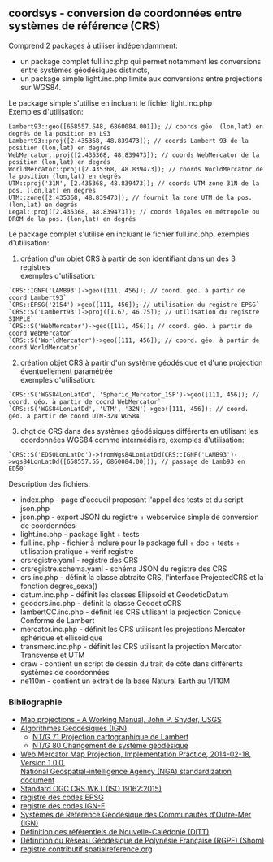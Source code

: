 ## coordsys - conversion de coordonnées entre systèmes de référence (CRS)

Comprend 2 packages à utiliser indépendamment:

  - un package complet full.inc.php qui permet notamment les conversions entre systèmes géodésiques distincts,
  - un package simple light.inc.php limité aux conversions entre projections sur WGS84.

Le package simple s'utilise en incluant le fichier light.inc.php  
Exemples d'utilisation:

  `Lambert93::geo([658557.548, 6860084.001]); // coords géo. (lon,lat) en degrés de la position en L93`  
  `Lambert93::proj([2.435368, 48.839473]); // coords Lambert 93 de la position (lon,lat) en degrés`  
  `WebMercator::proj([2.435368, 48.839473]); // coords WebMercator de la position (lon,lat) en degrés`  
  `WorldMercator::proj([2.435368, 48.839473]); // coords WorldMercator de la position (lon,lat) en degrés`  
  `UTM::proj('31N', [2.435368, 48.839473]); // coords UTM zone 31N de la pos. (lon,lat) en degrés`  
  `UTM::zone([2.435368, 48.839473]); // fournit la zone UTM de la pos. (lon,lat) en degrés`    
  `Legal::proj([2.435368, 48.839473]); // coords légales en métropole ou DROM de la pos. (lon,lat) en degrés`  

Le package complet s'utilise en incluant le fichier full.inc.php, exemples d'utilisation:

  1. création d'un objet CRS à partir de son identifiant dans un des 3 registres  
  exemples d'utilisation:
  
    `CRS::IGNF('LAMB93')->geo([111, 456]); // coord. géo. à partir de coord Lambert93`  
    `CRS::EPSG('2154')->geo([111, 456]); // utilisation du registre EPSG`  
    `CRS::S('Lambert93')->proj([1.67, 46.75]); // utilisation du registre SIMPLE`  
    `CRS::S('WebMercator')->geo([111, 456]); // coord. géo. à partir de coord WebMercator`  
    `CRS::S('WorldMercator')->geo([111, 456]); // coord. géo. à partir de coord WorldMercator`

  2. création objet CRS à partir d'un système géodésique et d'une projection éventuellement paramétrée  
  exemples d'utilisation:
  
    `CRS::S('WGS84LonLatDd', 'Spheric_Mercator_1SP')->geo([111, 456]); // coord. géo. à partir de coord WebMercator`  
    `CRS::S('WGS84LonLatDd', 'UTM', '32N')->geo([111, 456]); // coord. géo. à partir de coord UTM-32N WGS84`  

  3. chgt de CRS dans des systèmes géodésiques différents en utilisant les coordonnées WGS84 comme intermédiaire,
  exemples d'utilisation:
 
    `CRS::S('ED50LonLatDd')->fromWgs84LonLatDd(CRS::IGNF('LAMB93')->wgs84LonLatDd([658557.55, 6860084.00])); // passage de Lamb93 en ED50`  

Description des fichiers:

  - index.php - page d'accueil proposant l'appel des tests et du script json.php
  - json.php - export JSON du registre + webservice simple de conversion de coordonnées
  - light.inc.php - package light + tests
  - full.inc. php - fichier à inclure pour le package full + doc + tests + utilisation pratique + vérif registre
  - crsregistre.yaml - registre des CRS
  - crsregistre.schema.yaml - schéma JSON du registre des CRS
  - crs.inc.php - définit la classe abtraite CRS, l'interface ProjectedCRS et la fonction degres_sexa()
  - datum.inc.php - définit les classes Ellipsoid et GeodeticDatum
  - geodcrs.inc.php - définit la classe GeodeticCRS
  - lambertCC.inc.php - définit les CRS utilisant la projection Conique Conforme de Lambert
  - mercator.inc.php - définit les CRS utilisant les projections Mercator sphérique et ellisoidique
  - transmerc.inc.php - définit les CRS utilisant la projection Mercator Transverse et UTM
  - draw - contient un script de dessin du trait de côte dans différents systèmes de coordonnées
  - ne110m - contient un extrait de la base Natural Earth au 1/110M
    

<h3>Bibliographie</h3><ul>
  <li><a href='http://pubs.er.usgs.gov/djvu/PP/PP_1395.pdf' target='_blank'>
    Map projections - A Working Manual, John P. Snyder, USGS</a></li>
  <li><a href='https://geodesie.ign.fr/index.php?page=algorithmes ' target='_blank'>Algorithmes Géodésiques (IGN)</a><ul>
    <li><a href='https://geodesie.ign.fr/contenu/fichiers/documentation/algorithmes/notice/NTG_71.pdf' target='_blank'>
      NT/G 71 Projection cartographique de Lambert</a></li>
    <li><a href='https://geodesie.ign.fr/contenu/fichiers/documentation/algorithmes/notice/NTG_80.pdf' target='_blank'>
      NT/G 80 Changement de système géodésique</a></li>
  </ul></li>
  <li><a href='http://earth-info.nga.mil/GandG/wgs84/web_mercator/(U)%20NGA_SIG_0011_1.0.0_WEBMERC.pdf' target='_blank'>
    Web Mercator Map Projection, Implementation Practice, 2014-02-18, Version 1.0.0,<br>
    National Geospatial-intelligence Agency (NGA) standardization document</a></li>
  <li><a href='http://docs.opengeospatial.org/is/12-063r5/12-063r5.html' target='_blank'>
    Standard OGC CRS WKT (ISO 19162:2015)</a></li>
  <li><a href='https://www.epsg-registry.org/' target='_blank'>registre des codes EPSG</a></li>
  <li><a href='https://registre.ign.fr/ign/IGNF/IGNF/' target='_blank'>registre des codes IGN-F</a></li>
  <li><a href='http://geodesie.ign.fr/contenu/fichiers/documentation/srtom/SystemeCOM.pdf' target='_blank'>
    Systèmes de Référence Géodésique des Communautés d'Outre-Mer (IGN)</a></li>
  <li><a href='https://dittt.gouv.nc/geodesie-et-nivellement/les-referentiels-de-nouvelle-caledonie' target='_blank'>
    Définition des référentiels de Nouvelle-Calédonie (DITT)</a></li>
  <li><a href='http://www.shom.fr/les-activites/activites-scientifiques/reseau-geodesique-de-polynesie-francaise-rgpf/' target='_blank'>
    Définition du Réseau Géodésique de Polynésie Française (RGPF) (Shom)</a></li>
  <li><a href='http://spatialreference.org/' target='_blank'>registre contributif spatialreference.org</a></li>
</ul>
